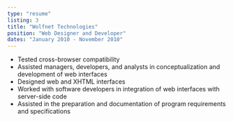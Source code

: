 ```yaml
---
type: "resume"
listing: 3
title: "Wolfnet Technologies"
position: "Web Designer and Developer"
dates: "January 2010 - November 2010"
---
```


- Tested cross-browser compatibility
- Assisted managers, developers, and analysts in conceptualization and development of web interfaces
- Designed web and XHTML interfaces
- Worked with software developers in integration of web interfaces with server-side code
- Assisted in the preparation and documentation of program requirements and specifications

